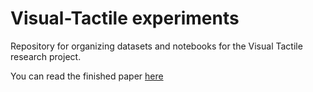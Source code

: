 # Visual-Tactile experiments
Repository for organizing datasets and notebooks for the Visual Tactile research project.

You can read the finished paper [here](https://github.com/vncprado/visual-tactile_experiments/blob/main/visualtactile-paper.pdf)
